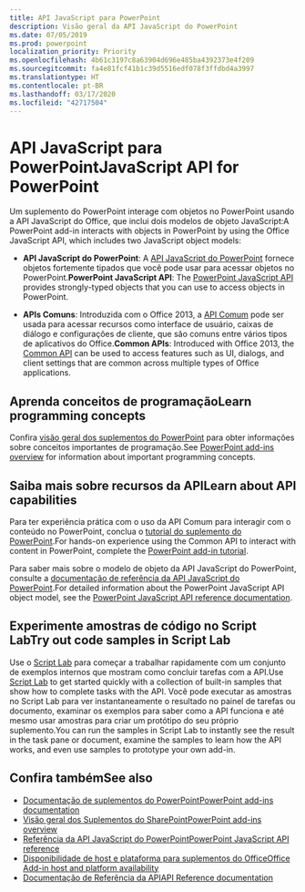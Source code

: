 ```yaml
---
title: API JavaScript para PowerPoint
description: Visão geral da API JavaScript do PowerPoint
ms.date: 07/05/2019
ms.prod: powerpoint
localization_priority: Priority
ms.openlocfilehash: 4b61c3197c8a63904d696e485ba4392373e4f209
ms.sourcegitcommit: fa4e81fcf41b1c39d5516edf078f3ffdbd4a3997
ms.translationtype: HT
ms.contentlocale: pt-BR
ms.lasthandoff: 03/17/2020
ms.locfileid: "42717504"
---
```

# <a name="javascript-api-for-powerpoint"></a><span data-ttu-id="7d553-103">API JavaScript para PowerPoint</span><span class="sxs-lookup"><span data-stu-id="7d553-103">JavaScript API for PowerPoint</span></span>

<span data-ttu-id="7d553-104">Um suplemento do PowerPoint interage com objetos no PowerPoint usando a API JavaScript do Office, que inclui dois modelos de objeto JavaScript:</span><span class="sxs-lookup"><span data-stu-id="7d553-104">A PowerPoint add-in interacts with objects in PowerPoint by using the Office JavaScript API, which includes two JavaScript object models:</span></span>

* <span data-ttu-id="7d553-105">**API JavaScript do PowerPoint**: A [API JavaScript do PowerPoint](/javascript/api/powerpoint) fornece objetos fortemente tipados que você pode usar para acessar objetos no PowerPoint.</span><span class="sxs-lookup"><span data-stu-id="7d553-105">**PowerPoint JavaScript API**: The [PowerPoint JavaScript API](/javascript/api/powerpoint) provides strongly-typed objects that you can use to access objects in PowerPoint.</span></span>

* <span data-ttu-id="7d553-106">**APIs Comuns**: Introduzida com o Office 2013, a [API Comum](/javascript/api/office) pode ser usada para acessar recursos como interface de usuário, caixas de diálogo e configurações de cliente, que são comuns entre vários tipos de aplicativos do Office.</span><span class="sxs-lookup"><span data-stu-id="7d553-106">**Common APIs**: Introduced with Office 2013, the [Common API](/javascript/api/office) can be used to access features such as UI, dialogs, and client settings that are common across multiple types of Office applications.</span></span>

## <a name="learn-programming-concepts"></a><span data-ttu-id="7d553-107">Aprenda conceitos de programação</span><span class="sxs-lookup"><span data-stu-id="7d553-107">Learn programming concepts</span></span>

<span data-ttu-id="7d553-108">Confira [visão geral dos suplementos do PowerPoint](../../powerpoint/powerpoint-add-ins.md) para obter informações sobre conceitos importantes de programação.</span><span class="sxs-lookup"><span data-stu-id="7d553-108">See [PowerPoint add-ins overview](../../powerpoint/powerpoint-add-ins.md) for information about important programming concepts.</span></span>

## <a name="learn-about-api-capabilities"></a><span data-ttu-id="7d553-109">Saiba mais sobre recursos da API</span><span class="sxs-lookup"><span data-stu-id="7d553-109">Learn about API capabilities</span></span>

<span data-ttu-id="7d553-110">Para ter experiência prática com o uso da API Comum para interagir com o conteúdo no PowerPoint, conclua o [tutorial do suplemento do PowerPoint](../../tutorials/powerpoint-tutorial.md).</span><span class="sxs-lookup"><span data-stu-id="7d553-110">For hands-on experience using the Common API to interact with content in PowerPoint, complete the [PowerPoint add-in tutorial](../../tutorials/powerpoint-tutorial.md).</span></span>

<span data-ttu-id="7d553-111">Para saber mais sobre o modelo de objeto da API JavaScript do PowerPoint, consulte a [documentação de referência da API JavaScript do PowerPoint](/javascript/api/powerpoint).</span><span class="sxs-lookup"><span data-stu-id="7d553-111">For detailed information about the PowerPoint JavaScript API object model, see the [PowerPoint JavaScript API reference documentation](/javascript/api/powerpoint).</span></span>

## <a name="try-out-code-samples-in-script-lab"></a><span data-ttu-id="7d553-112">Experimente amostras de código no Script Lab</span><span class="sxs-lookup"><span data-stu-id="7d553-112">Try out code samples in Script Lab</span></span>

<span data-ttu-id="7d553-113">Use o [Script Lab](../../overview/explore-with-script-lab.md) para começar a trabalhar rapidamente com um conjunto de exemplos internos que mostram como concluir tarefas com a API.</span><span class="sxs-lookup"><span data-stu-id="7d553-113">Use [Script Lab](../../overview/explore-with-script-lab.md) to get started quickly with a collection of built-in samples that show how to complete tasks with the API.</span></span> <span data-ttu-id="7d553-114">Você pode executar as amostras no Script Lab para ver instantaneamente o resultado no painel de tarefas ou documento, examinar os exemplos para saber como a API funciona e até mesmo usar amostras para criar um protótipo do seu próprio suplemento.</span><span class="sxs-lookup"><span data-stu-id="7d553-114">You can run the samples in Script Lab to instantly see the result in the task pane or document, examine the samples to learn how the API works, and even use samples to prototype your own add-in.</span></span>

## <a name="see-also"></a><span data-ttu-id="7d553-115">Confira também</span><span class="sxs-lookup"><span data-stu-id="7d553-115">See also</span></span>

- [<span data-ttu-id="7d553-116">Documentação de suplementos do PowerPoint</span><span class="sxs-lookup"><span data-stu-id="7d553-116">PowerPoint add-ins documentation</span></span>](../../powerpoint/index.md)
- [<span data-ttu-id="7d553-117">Visão geral dos Suplementos do SharePoint</span><span class="sxs-lookup"><span data-stu-id="7d553-117">PowerPoint add-ins overview</span></span>](../../powerpoint/powerpoint-add-ins.md)
- [<span data-ttu-id="7d553-118">Referência da API JavaScript do PowerPoint</span><span class="sxs-lookup"><span data-stu-id="7d553-118">PowerPoint JavaScript API reference</span></span>](/javascript/api/powerpoint)
- [<span data-ttu-id="7d553-119">Disponibilidade de host e plataforma para suplementos do Office</span><span class="sxs-lookup"><span data-stu-id="7d553-119">Office Add-in host and platform availability</span></span>](../../overview/office-add-in-availability.md)
- [<span data-ttu-id="7d553-120">Documentação de Referência da API</span><span class="sxs-lookup"><span data-stu-id="7d553-120">API Reference documentation</span></span>](../javascript-api-for-office.md)
